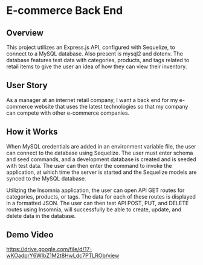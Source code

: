 # E-commerce Back End

## Overview

This project utilizes an Express.js API, configured with Sequelize, to connect to a MySQL database. Also present is mysql2 and dotenv. The database features test data with categories, products, and tags related to retail items to give the user an idea of how they can view their inventory.

## User Story

As a manager at an internet retail company, I want a back end for my e-commerce website that uses the latest technologies so that my company can compete with other e-commerce companies.

## How it Works

When MySQL credentials are added in an environment variable file, the user can connect to the database using Sequelize. The user must enter schema and seed commands, and a development database is created and is seeded with test data. The user can then enter the command to invoke the application, at which time the server is started and the Sequelize models are synced to the MySQL database.

Utilizing the Insomnia application, the user can open API GET routes for categories, products, or tags. The data for each of these routes is displayed in a formatted JSON. The user can then test API POST, PUT, and DELETE routes using Insomnia, will successfully be able to create, update, and delete data in the database.

## Demo Video
https://drive.google.com/file/d/17-wKOadprY6WIbZ1M2t8HwLdc7PTLROb/view
